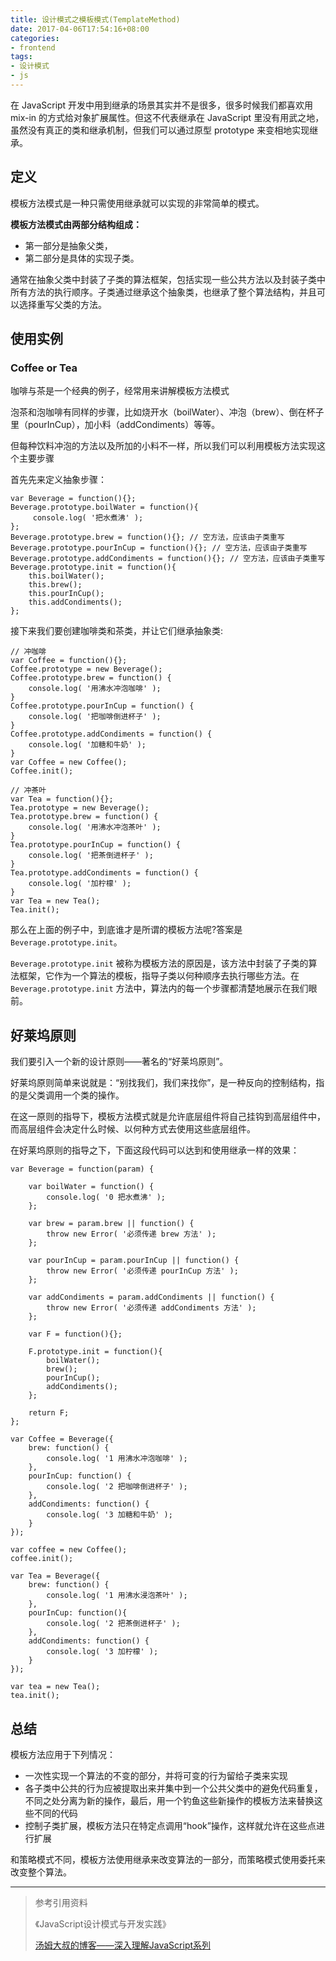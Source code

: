 ```yaml
---
title: 设计模式之模板模式(TemplateMethod)
date: 2017-04-06T17:54:16+08:00
categories:
- frontend
tags:
- 设计模式
- js
---
```


在 JavaScript 开发中用到继承的场景其实并不是很多，很多时候我们都喜欢用 mix-in 的方式给对象扩展属性。但这不代表继承在 JavaScript 里没有用武之地，虽然没有真正的类和继承机制，但我们可以通过原型 prototype 来变相地实现继承。

## 定义

模板方法模式是一种只需使用继承就可以实现的非常简单的模式。

**模板方法模式由两部分结构组成：**

- 第一部分是抽象父类，
- 第二部分是具体的实现子类。

通常在抽象父类中封装了子类的算法框架，包括实现一些公共方法以及封装子类中所有方法的执行顺序。子类通过继承这个抽象类，也继承了整个算法结构，并且可以选择重写父类的方法。

<!-- more -->

## 使用实例

### Coffee or Tea

咖啡与茶是一个经典的例子，经常用来讲解模板方法模式

泡茶和泡咖啡有同样的步骤，比如烧开水（boilWater）、冲泡（brew）、倒在杯子里（pourInCup），加小料（addCondiments）等等。

但每种饮料冲泡的方法以及所加的小料不一样，所以我们可以利用模板方法实现这个主要步骤

首先先来定义抽象步骤：

```
var Beverage = function(){};
Beverage.prototype.boilWater = function(){
	 console.log( '把水煮沸' );
};
Beverage.prototype.brew = function(){}; // 空方法，应该由子类重写
Beverage.prototype.pourInCup = function(){}; // 空方法，应该由子类重写
Beverage.prototype.addCondiments = function(){}; // 空方法，应该由子类重写
Beverage.prototype.init = function(){
	this.boilWater();
	this.brew();
	this.pourInCup();
	this.addCondiments();
};
```

接下来我们要创建咖啡类和茶类，并让它们继承抽象类:

```
// 冲咖啡
var Coffee = function(){};
Coffee.prototype = new Beverage();
Coffee.prototype.brew = function() {
	console.log( '用沸水冲泡咖啡' );
}
Coffee.prototype.pourInCup = function() {
	console.log( '把咖啡倒进杯子' );
}
Coffee.prototype.addCondiments = function() {
	console.log( '加糖和牛奶' );
}
var Coffee = new Coffee();
Coffee.init();

// 冲茶叶
var Tea = function(){};
Tea.prototype = new Beverage();
Tea.prototype.brew = function() {
	console.log( '用沸水冲泡茶叶' );
}
Tea.prototype.pourInCup = function() {
	console.log( '把茶倒进杯子' );
}
Tea.prototype.addCondiments = function() {
	console.log( '加柠檬' );
}
var Tea = new Tea();
Tea.init();
```

那么在上面的例子中，到底谁才是所谓的模板方法呢?答案是 `Beverage.prototype.init`。

`Beverage.prototype.init` 被称为模板方法的原因是，该方法中封装了子类的算法框架，它作为一个算法的模板，指导子类以何种顺序去执行哪些方法。在 `Beverage.prototype.init` 方法中，算法内的每一个步骤都清楚地展示在我们眼前。


## 好莱坞原则

我们要引入一个新的设计原则——著名的“好莱坞原则”。

好莱坞原则简单来说就是：“别找我们，我们来找你”，是一种反向的控制结构，指的是父类调用一个类的操作。

在这一原则的指导下，模板方法模式就是允许底层组件将自己挂钩到高层组件中，而高层组件会决定什么时候、以何种方式去使用这些底层组件。

在好莱坞原则的指导之下，下面这段代码可以达到和使用继承一样的效果：

```
var Beverage = function(param) {

	var boilWater = function() {
		console.log( '0 把水煮沸' );
	};

	var brew = param.brew || function() {
		throw new Error( '必须传递 brew 方法' );
	};

	var pourInCup = param.pourInCup || function() {
		throw new Error( '必须传递 pourInCup 方法' );
	};

	var addCondiments = param.addCondiments || function() {
		throw new Error( '必须传递 addCondiments 方法' );
	};

	var F = function(){};

	F.prototype.init = function(){
		boilWater();
	    brew();
		pourInCup();
		addCondiments();
	};

	return F;
};

var Coffee = Beverage({
	brew: function() {
		console.log( '1 用沸水冲泡咖啡' );
	},
	pourInCup: function() {
		console.log( '2 把咖啡倒进杯子' );
	},
	addCondiments: function() {
		console.log( '3 加糖和牛奶' );
	}
});

var coffee = new Coffee();
coffee.init();

var Tea = Beverage({
	brew: function() {
		console.log( '1 用沸水浸泡茶叶' );
	},
	pourInCup: function(){
		console.log( '2 把茶倒进杯子' );
	},
	addCondiments: function() {
		console.log( '3 加柠檬' );
	}
});

var tea = new Tea();
tea.init();
```


## 总结

模板方法应用于下列情况：

- 一次性实现一个算法的不变的部分，并将可变的行为留给子类来实现
- 各子类中公共的行为应被提取出来并集中到一个公共父类中的避免代码重复，不同之处分离为新的操作，最后，用一个钓鱼这些新操作的模板方法来替换这些不同的代码
- 控制子类扩展，模板方法只在特定点调用“hook”操作，这样就允许在这些点进行扩展

和策略模式不同，模板方法使用继承来改变算法的一部分，而策略模式使用委托来改变整个算法。

-----

> 参考引用资料
>
> 《JavaScript设计模式与开发实践》
>
> [汤姆大叔的博客——深入理解JavaScript系列](http://www.cnblogs.com/TomXu/archive/2011/12/15/2288411.html)
